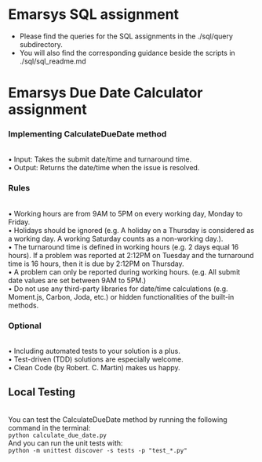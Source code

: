 # Emarsys SQL assignment
- Please find the queries for the SQL assignments in the ./sql/query subdirectory.
- You will also find the corresponding guidance beside the scripts in ./sql/sql_readme.md

# Emarsys Due Date Calculator assignment

### Implementing CalculateDueDate method
<br>• Input: Takes the submit date/time and turnaround time.
<br>• Output: Returns the date/time when the issue is resolved.

### Rules
<br>• Working hours are from 9AM to 5PM on every working day, Monday to Friday.
<br>• Holidays should be ignored (e.g. A holiday on a Thursday is considered as a
working day. A working Saturday counts as a non-working day.).
<br>• The turnaround time is defined in working hours (e.g. 2 days equal 16 hours).
If a problem was reported at 2:12PM on Tuesday and the turnaround time is
16 hours, then it is due by 2:12PM on Thursday.
<br>• A problem can only be reported during working hours. (e.g. All submit date
values are set between 9AM to 5PM.)
<br>• Do not use any third-party libraries for date/time calculations (e.g. Moment.js,
Carbon, Joda, etc.) or hidden functionalities of the built-in methods.

### Optional
<br>• Including automated tests to your solution is a plus.
<br>• Test-driven (TDD) solutions are especially welcome.
<br>• Clean Code (by Robert. C. Martin) makes us happy.

## Local Testing
<br>You can test the CalculateDueDate method by running the following command in the terminal:
<br>`python calculate_due_date.py`
<br>And you can run the unit tests with:
<br>`python -m unittest discover -s tests -p "test_*.py"`
